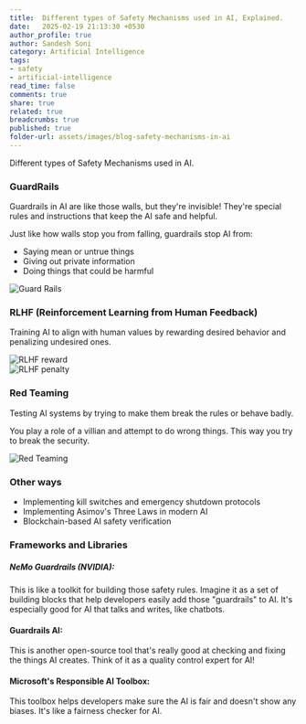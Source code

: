 ```yaml
---
title:  Different types of Safety Mechanisms used in AI, Explained.
date:   2025-02-19 21:13:30 +0530
author_profile: true
author: Sandesh Soni
category: Artificial Intelligence
tags:
- safety
- artificial-intelligence
read_time: false
comments: true
share: true
related: true
breadcrumbs: true
published: true
folder-url: assets/images/blog-safety-mechanisms-in-ai
---
```


Different types of Safety Mechanisms used in AI.


### GuardRails
Guardrails in AI are like those walls, but they're invisible! They're special rules and instructions that keep the AI safe and helpful.

Just like how walls stop you from falling, guardrails stop AI from:
- Saying mean or untrue things
- Giving out private information
- Doing things that could be harmful


![Guard Rails]({{site.baseurl}}/{{page.folder-url}}/guardrails.png)					


### RLHF (Reinforcement Learning from Human Feedback)
Training AI to align with human values by rewarding desired behavior and penalizing undesired ones.

![RLHF reward]({{site.baseurl}}/{{page.folder-url}}/RLHF-positive.png)					
![RLHF penalty]({{site.baseurl}}/{{page.folder-url}}/RLHF-negative.png)					


### Red Teaming
Testing AI systems by trying to make them break the rules or behave badly.

You play a role of a villian and attempt to do wrong things.
This way you try to break the security.

![Red Teaming]({{site.baseurl}}/{{page.folder-url}}/red-teaming.png)

### Other ways
- Implementing kill switches and emergency shutdown protocols
- Implementing Asimov's Three Laws in modern AI
- Blockchain-based AI safety verification

### Frameworks and Libraries
##### NeMo Guardrails (NVIDIA):
This is like a toolkit for building those safety rules. Imagine it as a set of building blocks that help developers easily add those "guardrails" to AI. It's especially good for AI that talks and writes, like chatbots.

#### Guardrails AI:
This is another open-source tool that's really good at checking and fixing the things AI creates. Think of it as a quality control expert for AI!

#### Microsoft's Responsible AI Toolbox:
This toolbox helps developers make sure the AI is fair and doesn't show any biases. It's like a fairness checker for AI.
